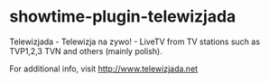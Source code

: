 # showtime-plugin-telewizjada

Telewizjada - Telewizja na zywo! - LiveTV from TV stations such as TVP1,2,3 TVN and others (mainly polish).

For additional info, visit http://www.telewizjada.net
